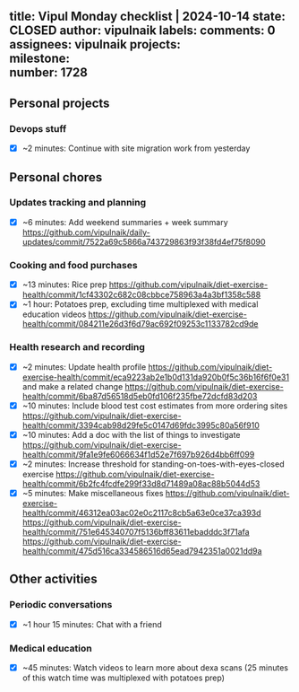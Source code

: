 title:	Vipul Monday checklist | 2024-10-14
state:	CLOSED
author:	vipulnaik
labels:	
comments:	0
assignees:	vipulnaik
projects:	
milestone:	
number:	1728
--
## Personal projects

### Devops stuff

- [x] ~2 minutes: Continue with site migration work from yesterday

## Personal chores

### Updates tracking and planning

- [x] ~6 minutes: Add weekend summaries + week summary https://github.com/vipulnaik/daily-updates/commit/7522a69c5866a743729863f93f38fd4ef75f8090

### Cooking and food purchases

- [x] ~13 minutes: Rice prep https://github.com/vipulnaik/diet-exercise-health/commit/1cf43302c682c08cbbce758963a4a3bf1358c588
- [x] ~1 hour: Potatoes prep, excluding time multiplexed with medical education videos https://github.com/vipulnaik/diet-exercise-health/commit/084211e26d3f6d79ac692f09253c1133782cd9de

### Health research and recording

- [x] ~2 minutes: Update health profile https://github.com/vipulnaik/diet-exercise-health/commit/eca9223ab2e1b0d131da920b0f5c36b16f6f0e31 and make a related change https://github.com/vipulnaik/diet-exercise-health/commit/6ba87d56518d5eb0fd106f235fbe72dcfd83d203
- [x] ~10 minutes: Include blood test cost estimates from more ordering sites https://github.com/vipulnaik/diet-exercise-health/commit/3394cab98d29fe5c0147d69fdc3995c80a56f910
- [x] ~10 minutes: Add a doc with the list of things to investigate https://github.com/vipulnaik/diet-exercise-health/commit/9fa1e9fe6066634f1d52e7f697b926d4bb6ff099
- [x] ~2 minutes: Increase threshold for standing-on-toes-with-eyes-closed exercise https://github.com/vipulnaik/diet-exercise-health/commit/6b2fc4fcdfe299f33d8d71489a08ac88b5044d53
- [x] ~5 minutes: Make miscellaneous fixes https://github.com/vipulnaik/diet-exercise-health/commit/46312ea03ac02e0c2117c8cb5a63e0ce37ca393d https://github.com/vipulnaik/diet-exercise-health/commit/751e645340707f5136bff83611ebadddc3f71afa https://github.com/vipulnaik/diet-exercise-health/commit/475d516ca334586516d65ead7942351a0021dd9a

## Other activities

### Periodic conversations

- [x] ~1 hour 15 minutes: Chat with a friend

### Medical education

- [x] ~45 minutes: Watch videos to learn more about dexa scans (25 minutes of this watch time was multiplexed with potatoes prep)
